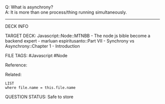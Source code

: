 Q: What is asynchrony?  
A: It is more than one process/thing running simultaneously.
<!--ID: 1693660762366-->

---

DECK INFO

TARGET DECK: Javascript::Node::MTNBB - The node js bible become a backend expert - marluan espiritusanto::Part VII - Synchrony vs Asynchrony::Chapter 1 - Introduction

FILE TAGS: #Javascript #Node

Reference:

Related:

```dataview
LIST
where file.name = this.file.name
```

QUESTION STATUS: Safe to store